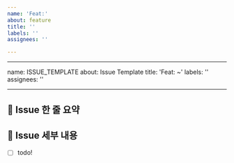 ```yaml
---
name: 'Feat:'
about: feature
title: ''
labels: ''
assignees: ''

---
```


---
name: ISSUE_TEMPLATE
about: Issue Template
title: 'Feat: ~'
labels: ''
assignees: ''

---

## 🚅 Issue 한 줄 요약

<!-- 구현할 기능에 대한 내용을 짧게 설명해주세요. -->

## 🤷 Issue 세부 내용

<!-- 해야 할 일들을 적어주세요. -->

- [ ] todo!
